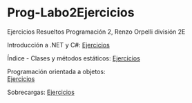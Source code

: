 # Prog-Labo2Ejercicios
Ejercicios Resueltos Programación 2, Renzo Orpelli división 2E
&nbsp;&nbsp;

Introducción a .NET y C#:
<a href="https://codeutnfra.github.io/programacion_2_laboratorio_2_apuntes/docs/clases/introduccion/Ejercicios/I01-maximo-minimo-promedio">Ejercicios</a>
&nbsp;&nbsp;

Índice - Clases y métodos estáticos:
<a href="https://codeutnfra.github.io/programacion_2_laboratorio_2_apuntes/docs/clases/estaticos/Ejercicios/I01-validador-rangos">Ejercicios</a>
&nbsp;&nbsp;

Programación orientada a objetos:                                                                                                                        
<a href="https://codeutnfra.github.io/programacion_2_laboratorio_2_apuntes/docs/clases/objetos/Ejercicios/I01-creo-que-necesito-un-prestamo/">Ejercicios</a>
&nbsp;&nbsp;

Sobrecargas:
<a href="https://codeutnfra.github.io/programacion_2_laboratorio_2_apuntes/docs/clases/sobrecarga/Ejercicios/I01-sumador/">Ejercicios</a>    
&nbsp;&nbsp;
